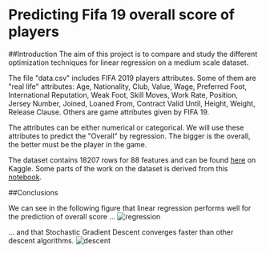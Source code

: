 # Predicting Fifa 19 overall score of players

##Introduction 
The aim of this project is to compare and study the different optimization techniques for linear regression on a medium scale dataset. 

The file "data.csv" includes FIFA 2019 players attributes. Some of them are "real life" attributes:
Age, Nationality, Club, Value, Wage, Preferred Foot, International Reputation, Weak Foot, Skill Moves, Work Rate, Position, Jersey Number, Joined, Loaned From, Contract Valid Until, Height, Weight, Release Clause. Others are game attributes given by FIFA 19.

The attributes can be either numerical or categorical. We will use these attributes to predict the "Overall" by regression. The bigger is the overall, the better must be the player in the game.

The dataset contains 18207 rows for 88 features and can be found [here](https://www.kaggle.com/nitindatta/fifa-in-depth-analysis-with-linear-regression/data) on Kaggle. Some parts of the work on the dataset is derived from this [notebook](https://www.kaggle.com/nitindatta/fifa-in-depth-analysis-with-linear-regression/notebook).

##Conclusions

We can see  in the following figure that linear regression performs well for the prediction of overall score ... ![regression](https://user-images.githubusercontent.com/45072645/201325842-ed3d82c6-222d-4d30-b178-863212f278ad.png)

... and that Stochastic Gradient Descent converges faster than other descent algorithms.
![descent](https://user-images.githubusercontent.com/45072645/201326004-51d9b66f-1ac2-413d-9909-c145f5ec68e9.png)


